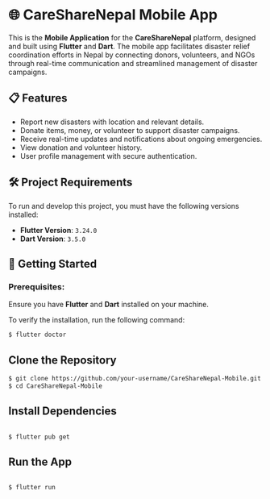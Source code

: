 # 🌐 **CareShareNepal Mobile App**

This is the **Mobile Application** for the **CareShareNepal** platform, designed and built using **Flutter** and **Dart**. The mobile app facilitates disaster relief coordination efforts in Nepal by connecting donors, volunteers, and NGOs through real-time communication and streamlined management of disaster campaigns.

## 📋 **Features**

- Report new disasters with location and relevant details.
- Donate items, money, or volunteer to support disaster campaigns.
- Receive real-time updates and notifications about ongoing emergencies.
- View donation and volunteer history.
- User profile management with secure authentication.
  

## 🛠️ **Project Requirements**
To run and develop this project, you must have the following versions installed:

- **Flutter Version**: `3.24.0`
- **Dart Version**: `3.5.0`

## 🚀 **Getting Started**

### Prerequisites:
Ensure you have **Flutter** and **Dart** installed on your machine.

To verify the installation, run the following command:

```bash
$ flutter doctor
```
## Clone the Repository

```bash
$ git clone https://github.com/your-username/CareShareNepal-Mobile.git
$ cd CareShareNepal-Mobile
```

## Install Dependencies

```bash

$ flutter pub get

```
## Run the App

```bash

$ flutter run

```


